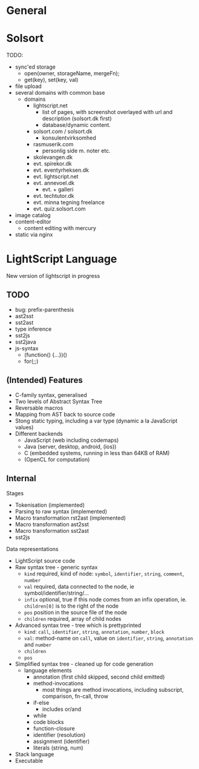 # General

# Solsort
TODO:
- sync'ed storage
    - open(owner, storageName, mergeFn);
    - get(key), set(key, val)
- file upload
- several domains with common base
    - domains
        - lightscript.net
            - list of pages, with screenshot overlayed with url and description (solsort.dk first)
            - database/dynamic content.
        - solsort.com / solsort.dk
            - konsulentvirksomhed
        - rasmuserik.com
            - personlig side m. noter etc.
        - skolevangen.dk
        - evt. spirekor.dk
        - evt. eventyrheksen.dk
        - evt. lightscript.net
        - evt. annevoel.dk
            - evt. + galleri
        - evt. techtutor.dk
        - evt. minna tegning freelance
        - evt. quiz.solsort.com
- image catalog
- content-editor
    - content editing with mercury
- static via nginx

# LightScript Language
New version of lightscript in progress

## TODO
- bug: prefix-parenthesis
- ast2sst
- sst2ast
- type inference
- sst2js
- sst2java
- js-syntax
    - (function() {...})()
    - for(;;)

## (Intended) Features

- C-family syntax, generalised
- Two levels of Abstract Syntax Tree
- Reversable macros
- Mapping from AST back to source code
- Stong static typing, including a var type (dynamic a la JavaScript values)
- Different backends
    - JavaScript (web including codemaps)
    - Java (server, desktop, android, (ios))
    - C (embedded systems, running in less than 64KB of RAM)
    - (OpenCL for computation)

## Internal

Stages
- Tokenisation (implemented)
- Parsing to raw syntax (implemented)
- Macro transformation rst2ast (implemented)
- Macro transformation ast2sst
- Macro transformation sst2ast
- sst2js

Data representations
- LightScript source code
- Raw syntax tree - generic syntax 
    - `kind` required, kind of node: `symbol`, `identifier`, `string`, `comment`, `number`
    - `val` required, data connected to the node, ie symbol/identifier/string/...
    - `infix` optional, true if this node comes from an infix operation, ie. `children[0]` is to the right of the node
    - `pos` position in the source file of the node
    - `children` required, array of child nodes
- Advanced syntax tree - tree which is prettyprinted
    - `kind`: `call`, `identifier`, `string`, `annotation`, `number`, `block`
    - `val`: method-name on `call`, value on `identifier`, `string`, `annotation` and `number`
    - `children`
    - `pos`
- Simplified syntax tree - cleaned up for code generation
    - language elements
        - annotation (first child skipped, second child emitted)
        - method-invocations
            - most things are method invocations, including subscript, comparison, fn-call, throw
        - if-else
            - includes or/and
        - while
        - code blocks
        - function-closure
        - identifier (resolution)
        - assignment (identifier)
        - literals (string, num)
- Stack language
- Executable

